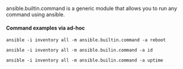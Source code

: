 ansible.builtin.command is a generic module that allows you to run any command using ansible.

#### Command examples via ad-hoc
```
ansible -i inventory all -m ansible.builtin.command -a reboot

ansible -i inventory all -m ansible.builin.command -a id

ansible -i inventory all -m ansible.builin.command -a uptime
```

